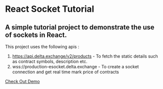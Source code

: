 # React Socket Tutorial

## A simple tutorial project to demonstrate the use of sockets in React.

This project uses the following apis :

1.  https://api.delta.exchange/v2/products - To fetch the static details such as contract symbols, description etc.
2.  wss://production-esocket.delta.exchange - To create a socket connection and get real time mark price of contracts

[Check Out Demo](https://amit-s19-react-socket-demo.netlify.app/)
